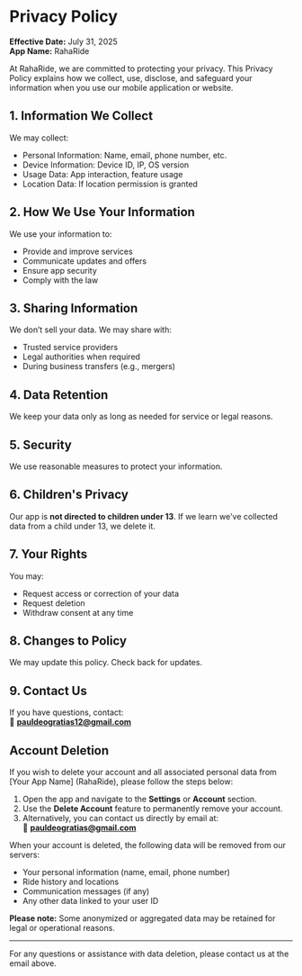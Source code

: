 # Privacy Policy

**Effective Date:** July 31, 2025  
**App Name:** RahaRide

At RahaRide, we are committed to protecting your privacy. This Privacy Policy explains how we collect, use, disclose, and safeguard your information when you use our mobile application or website.

## 1. Information We Collect
We may collect:
- Personal Information: Name, email, phone number, etc.
- Device Information: Device ID, IP, OS version
- Usage Data: App interaction, feature usage
- Location Data: If location permission is granted

## 2. How We Use Your Information
We use your information to:
- Provide and improve services
- Communicate updates and offers
- Ensure app security
- Comply with the law

## 3. Sharing Information
We don’t sell your data. We may share with:
- Trusted service providers
- Legal authorities when required
- During business transfers (e.g., mergers)

## 4. Data Retention
We keep your data only as long as needed for service or legal reasons.

## 5. Security
We use reasonable measures to protect your information.

## 6. Children's Privacy
Our app is **not directed to children under 13**. If we learn we've collected data from a child under 13, we delete it.

## 7. Your Rights
You may:
- Request access or correction of your data
- Request deletion
- Withdraw consent at any time

## 8. Changes to Policy
We may update this policy. Check back for updates.

## 9. Contact Us
If you have questions, contact:  
📧 **pauldeogratias12@gmail.com**







## Account Deletion

<a id="account-deletion"></a>

If you wish to delete your account and all associated personal data from [Your App Name] (RahaRide), please follow the steps below:

1. Open the app and navigate to the **Settings** or **Account** section.
2. Use the **Delete Account** feature to permanently remove your account.
3. Alternatively, you can contact us directly by email at:  
   📧 **pauldeogratias@gmail.com**

When your account is deleted, the following data will be removed from our servers:

- Your personal information (name, email, phone number)  
- Ride history and locations  
- Communication messages (if any)  
- Any other data linked to your user ID

**Please note:** Some anonymized or aggregated data may be retained for legal or operational reasons.

---

For any questions or assistance with data deletion, please contact us at the email above.

